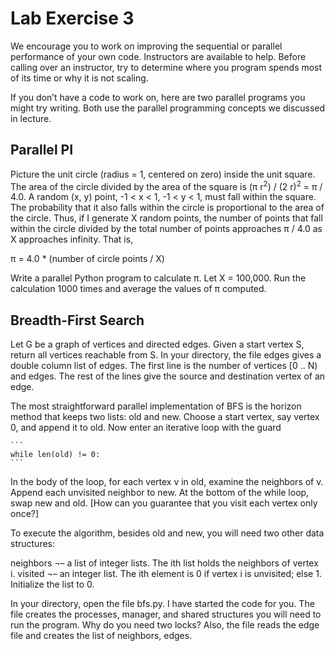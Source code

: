 # Lab Exercise 3

We encourage you to work on improving the sequential or parallel performance of your own code.  Instructors are available to help.  Before calling over an instructor, try to determine where you program spends most of its time or why it is not scaling.

If you don’t have a code to work on, here are two parallel programs you might try writing.  Both use the parallel programming concepts we discussed in lecture.

## Parallel PI

Picture the unit circle (radius = 1, centered on zero) inside the unit square.  The area of the circle divided by the area of the square is (&pi; r<sup>2</sup>) / (2 r)<sup>2</sup> = &pi; / 4.0.  A random (x, y) point, -1 < x < 1, -1 < y < 1, must fall within the square.  The probability that it also falls within the circle is proportional to the area of the circle.  Thus, if I generate X random points, the number of points that fall within the circle divided by the total number of points approaches &pi; / 4.0 as X approaches infinity. That is,

&pi; = 4.0 * (number of circle points / X)

Write a parallel Python program to calculate &pi;. Let X = 100,000.  Run the calculation 1000 times and average the values of &pi; computed.


## Breadth-First Search

Let G be a graph of vertices and directed edges.  Given a start vertex S, return all vertices reachable from S.  In your directory, the file edges gives a double column list of edges.  The first line is the number of vertices [0 .. N) and edges.  The rest of the lines give the source and destination vertex of an edge.

The most straightforward parallel implementation of BFS is the horizon method that keeps two lists: old and new.  Choose a start vertex, say vertex 0, and append it to old.  Now enter an iterative loop with the guard

	```
    while len(old) != 0:
    ```

In the body of the loop, for each vertex v in old, examine the neighbors of v.  Append each unvisited neighbor to new.  At the bottom of the while loop, swap new and old. [How can you guarantee that you visit each vertex only once?]

To execute the algorithm, besides old and new, you will need two other data structures:

neighbors ¬– a list of integer lists.  The ith list holds the neighbors of vertex i.
visited ¬– an integer list.  The ith element is 0 if vertex i is unvisited; else 1.  Initialize the list to 0.

In your directory, open the file bfs.py.  I have started the code for you.  The file creates the processes, manager, and shared structures you will need to run the program.  Why do you need two locks?  Also, the file reads the edge file and creates the list of neighbors, edges.

